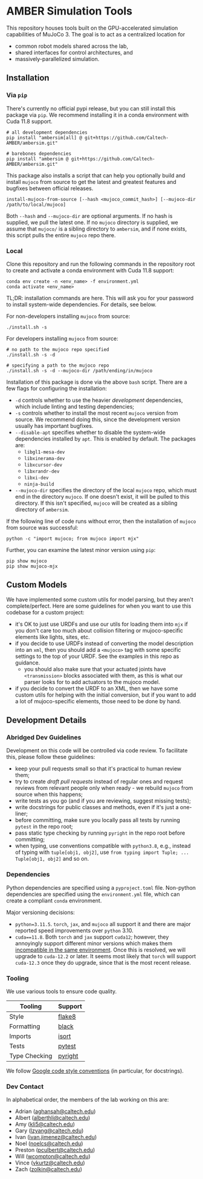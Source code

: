 # AMBER Simulation Tools
This repository houses tools built on the GPU-accelerated simulation capabilities of MuJoCo 3. The goal is to act as a centralized location for
* common robot models shared across the lab,
* shared interfaces for control architectures, and
* massively-parallelized simulation.

## Installation
### Via `pip`
There's currently no official pypi release, but you can still install this package via `pip`. We recommend installing it in a conda environment with Cuda 11.8 support.
```
# all development dependencies
pip install "ambersim[all] @ git+https://github.com/Caltech-AMBER/ambersim.git"

# barebones dependencies
pip install "ambersim @ git+https://github.com/Caltech-AMBER/ambersim.git"
```
This package also installs a script that can help you optionally build and install `mujoco` from source to get the latest and greatest features and bugfixes between official releases.
```
install-mujoco-from-source [--hash <mujoco_commit_hash>] [--mujoco-dir /path/to/local/mujoco]
```
Both `--hash` and `--mujoco-dir` are optional arguments. If no hash is supplied, we pull the latest one. If no `mujoco` directory is supplied, we assume that `mujoco/` is a sibling directory to `ambersim`, and if none exists, this script pulls the entire `mujoco` repo there.

### Local
Clone this repository and run the following commands in the repository root to create and activate a conda environment with Cuda 11.8 support:
```
conda env create -n <env_name> -f environment.yml
conda activate <env_name>
```

TL;DR: installation commands are here. This will ask you for your password to install system-wide dependencies. For details, see below.

For non-developers installing `mujoco` from source:
```
./install.sh -s
```

For developers installing `mujoco` from source:
```
# no path to the mujoco repo specified
./install.sh -s -d

# specifying a path to the mujoco repo
./install.sh -s -d --mujoco-dir /path/ending/in/mujoco
```

Installation of this package is done via the above `bash` script. There are a few flags for configuring the installation:
* `-d` controls whether to use the heavier _development_ dependencies, which include linting and testing dependencies;
* `-s` controls whether to install the most recent `mujoco` version from source. We recommend doing this, since the development version usually has important bugfixes.
* `--disable-apt` specifies whether to disable the system-wide dependencies installed by `apt`. This is enabled by default. The packages are:
    * `libgl1-mesa-dev`
    * `libxinerama-dev`
    * `libxcursor-dev`
    * `libxrandr-dev`
    * `libxi-dev`
    * `ninja-build`
* `--mujoco-dir` specifies the directory of the local `mujoco` repo, which must end in the directory `mujoco`. If one doesn't exist, it will be pulled to this directory. If this isn't specified, `mujoco` will be created as a sibling directory of `ambersim`.

If the following line of code runs without error, then the installation of `mujoco` from source was successful:
```
python -c "import mujoco; from mujoco import mjx"
```
Further, you can examine the latest minor version using `pip`:
```
pip show mujoco
pip show mujoco-mjx
```

## Custom Models
We have implemented some custom utils for model parsing, but they aren't complete/perfect. Here are some guidelines for when you want to use this codebase for a custom project:
* it's OK to just use URDFs and use our utils for loading them into `mjx` if you don't care too much about collision filtering or mujoco-specific elements like lights, sites, etc.
* if you decide to use URDFs instead of converting the model description into an `xml`, then you should add a `<mujoco>` tag with some specific settings to the top of your URDF. See the examples in this repo as guidance.
	* you should also make sure that your actuated joints have `<transmission>` blocks associated with them, as this is what our parser looks for to add actuators to the mujoco model.
* if you decide to convert the URDF to an XML, then we have some custom utils for helping with the initial conversion, but if you want to add a lot of mujoco-specific elements, those need to be done by hand.

## Development Details

### Abridged Dev Guidelines
Development on this code will be controlled via code review. To facilitate this, please follow these guidelines:
* keep your pull requests small so that it's practical to human review them;
* try to create _draft pull requests_ instead of regular ones and request reviews from relevant people only when ready - we rebuild `mujoco` from source when this happens;
* write tests as you go (and if you are reviewing, suggest missing tests);
* write docstrings for public classes and methods, even if it's just a one-liner;
* before committing, make sure you locally pass all tests by running `pytest` in the repo root;
* pass static type checking by running `pyright` in the repo root before committing;
* when typing, use conventions compatible with `python3.8`, e.g., instead of typing with `tuple[obj1, obj2]`, use `from typing import Tuple; ... Tuple[obj1, obj2]` and so on.

### Dependencies
Python dependencies are specified using a `pyproject.toml` file. Non-python dependencies are specified using the `environment.yml` file, which can create a compliant `conda` environment.

Major versioning decisions:
* `python=3.11.5`. `torch`, `jax`, and `mujoco` all support it and there are major reported speed improvements over `python` 3.10.
* `cuda==11.8`. Both `torch` and `jax` support `cuda12`; however, they annoyingly support different minor versions which makes them [incompatible in the same environment](https://github.com/google/jax/issues/18032). Once this is resolved, we will upgrade to `cuda-12.2` or later. It seems most likely that `torch` will support `cuda-12.3` once they do upgrade, since that is the most recent release.

### Tooling
We use various tools to ensure code quality.

| Tooling       | Support                                           |
| ------------- | ------------------------------------------------- |
| Style         | [flake8](https://flake8.pycqa.org/en/latest/)     |
| Formatting    | [black](https://black.readthedocs.io/en/stable/)  |
| Imports       | [isort](https://pycqa.github.io/isort/)           |
| Tests         | [pytest](https://docs.pytest.org/en/stable/)      |
| Type Checking | [pyright](https://microsoft.github.io/pyright/#/) |

We follow [Google code style conventions](https://google.github.io/styleguide/pyguide.html) (in particular, for docstrings).

### Dev Contact
In alphabetical order, the members of the lab working on this are:
* Adrian (aghansah@caltech.edu)
* Albert (alberthli@caltech.edu)
* Amy (kli5@caltech.edu)
* Gary (lzyang@caltech.edu)
* Ivan (ivan.jimenez@caltech.edu)
* Noel (noelcs@caltech.edu)
* Preston (pculbert@caltech.edu)
* Will (wcompton@caltech.edu)
* Vince (vkurtz@caltech.edu)
* Zach (zolkin@caltech.edu)
